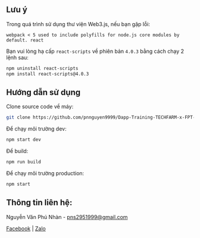 ## Lưu ý

Trong quá trình sử dụng thư viện Web3.js, nếu bạn gặp lỗi:

```
webpack < 5 used to include polyfills for node.js core modules by default. react
```

Bạn vui lòng hạ cấp `react-scripts` về phiên bản `4.0.3` bằng cách chạy 2 lệnh sau:

```bash
npm uninstall react-scripts
npm install react-scripts@4.0.3
```

## Hướng dẫn sử dụng

Clone source code về máy:

```bash
git clone https://github.com/pnnguyen9999/Dapp-Training-TECHFARM-x-FPT-GREENWICH.git
```

Để chạy môi trường dev:

```bash
npm start dev
```

Để build:

```bash
npm run build
```

Để chạy môi trường production:

```bash
npm start
```

## Thông tin liên hệ:

Nguyễn Văn Phú Nhàn - pns2951999@gmail.com

[Facebook](https://www.facebook.com/ampersand.lead) | [Zalo](https://search.brave.com/search?q=0935589703&source=desktop)
